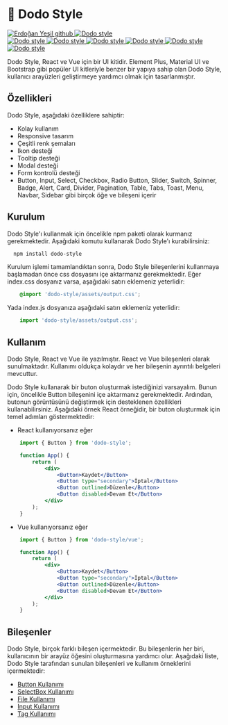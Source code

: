 
# 🦤 Dodo Style

<div class="flex flex-row gap-2">
    <a href="https://github.com/erdodo">
        <img src="https://img.shields.io/github/followers/erdodo?style=social" alt="Erdoğan Yeşil github"/>
    </a>
    <a href="https://github.com/erdodo/dodo-style">
        <img src="https://img.shields.io/github/stars/erdodo/dodo-style?style=social" alt="Dodo style"/>
    </a>
</div>

<div class="flex flex-row gap-2 !mt-3">
    <a href="https://www.npmjs.com/package/dodo-style">
        <img src="https://img.shields.io/npm/v/dodo-style" alt="Dodo style"/>
    </a>
    <a href="https://www.npmjs.com/package/dodo-style">
        <img src="https://img.shields.io/npm/dt/dodo-style" alt="Dodo style"/>
    </a>
    <a href="https://www.npmjs.com/package/dodo-style">
        <img src="https://img.shields.io/github/issues/erdodo/dodo-style" alt="Dodo style"/>
    </a>
    <a href="https://www.npmjs.com/package/dodo-style">
        <img src="https://img.shields.io/github/forks/erdodo/dodo-style" alt="Dodo style"/>
    </a>
    <a href="https://www.npmjs.com/package/dodo-style">
        <img src="https://img.shields.io/github/stars/erdodo/dodo-style" alt="Dodo style"/>
    </a>
    <a href="https://www.npmjs.com/package/dodo-style">
        <img src="https://img.shields.io/npm/l/dodo-icons" alt="Dodo style"/>
    </a>
</div>

Dodo Style, React ve Vue için bir UI kitidir. Element Plus, Material UI ve
Bootstrap gibi popüler UI kitleriyle benzer bir yapıya sahip olan Dodo Style,
kullanıcı arayüzleri geliştirmeye yardımcı olmak için tasarlanmıştır.

## Özellikleri
Dodo Style, aşağıdaki özelliklere sahiptir:

- Kolay kullanım
- Responsive tasarım
- Çeşitli renk şemaları
- Ikon desteği
- Tooltip desteği
- Modal desteği
- Form kontrolü desteği
- Button, Input, Select, Checkbox, Radio Button, Slider,
  Switch, Spinner, Badge, Alert, Card, Divider, Pagination, Table, Tabs,
  Toast, Menu, Navbar, Sidebar gibi birçok öğe ve bileşeni içerir

## Kurulum
Dodo Style'ı kullanmak için öncelikle npm paketi olarak kurmanız gerekmektedir.
Aşağıdaki komutu kullanarak Dodo Style'ı kurabilirsiniz:

```bash
  npm install dodo-style
```
Kurulum işlemi tamamlandıktan sonra, Dodo Style bileşenlerini kullanmaya başlamadan önce css dosyasını içe aktarmanız gerekmektedir.
Eğer index.css dosyanız varsa, aşağıdaki satırı eklemeniz yeterlidir:

```css
    @import 'dodo-style/assets/output.css';
```
Yada index.js dosyanıza aşağıdaki satırı eklemeniz yeterlidir:

```jsx
    import 'dodo-style/assets/output.css';
```

## Kullanım
Dodo Style, React ve Vue ile yazılmıştır. React ve Vue bileşenleri olarak sunulmaktadır.
Kullanımı oldukça kolaydır ve her bileşenin ayrıntılı belgeleri mevcuttur.

Dodo Style kullanarak bir buton oluşturmak istediğinizi varsayalım.
Bunun için, öncelikle Button bileşenini içe aktarmanız gerekmektedir.
Ardından, butonun görüntüsünü değiştirmek için desteklenen özellikleri kullanabilirsiniz.
Aşağıdaki örnek React örneğidir, bir buton oluşturmak için temel adımları göstermektedir:

- React kullanıyorsanız eğer
```jsx
    import { Button } from 'dodo-style';

    function App() {
        return (
            <div>
                <Button>Kaydet</Button>
                <Button type="secondary">İptal</Button>
                <Button outlined>Düzenle</Button>
                <Button disabled>Devam Et</Button>
            </div>
        );
    }
```
- Vue kullanıyorsanız eğer
```jsx
    import { Button } from 'dodo-style/vue';

    function App() {
        return (
            <div>
                <Button>Kaydet</Button>
                <Button type="secondary">İptal</Button>
                <Button outlined>Düzenle</Button>
                <Button disabled>Devam Et</Button>
            </div>
        );
    }
```

## Bileşenler
Dodo Style, birçok farklı bileşen içermektedir.
Bu bileşenlerin her biri, kullanıcının bir arayüz öğesini oluşturmasına yardımcı olur.
Aşağıdaki liste, Dodo Style tarafından sunulan bileşenleri ve kullanım örneklerini içermektedir:

- [Button Kullanımı](https://dodo-style.vercel.app/?path=/docs/d%C3%B6k%C3%BCmanlar-button--docs)
- [SelectBox Kullanımı](https://dodo-style.vercel.app/?path=/docs/d%C3%B6k%C3%BCmanlar-selectbox--docs)
- [File Kullanımı](https://dodo-style.vercel.app/?path=/docs/d%C3%B6k%C3%BCmanlar-file--docs)
- [Input Kullanımı](https://dodo-style.vercel.app/?path=/docs/d%C3%B6k%C3%BCmanlar-input--docs)
- [Tag Kullanımı](https://dodo-style.vercel.app/?path=/docs/d%C3%B6k%C3%BCmanlar-tag--docs)

